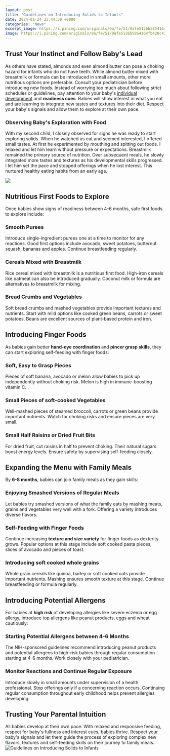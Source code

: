 ```yaml
---
layout: post
title: "Guidelines on Introducing Solids to Infants"
date: 2024-01-24 23:44:30 +0000
categories: "News"
excerpt_image: https://i.pinimg.com/originals/9a/fe/51/9afe5126b5854164fb420c43af1b9196.jpg
image: https://i.pinimg.com/originals/9a/fe/51/9afe5126b5854164fb420c43af1b9196.jpg
---
```


## Trust Your Instinct and Follow Baby's Lead
As others have stated, almonds and even almond butter can pose a choking hazard for infants who do not have teeth. While almond butter mixed with breastmilk or formula can be introduced in small amounts, other more nutritious options are preferable. Consult your pediatrician before introducing new foods. 
Instead of worrying too much about following strict schedules or guidelines, pay attention to your baby's [individual development](https://store.fi.io.vn/chihuahuas-christmas-lights-funny-xmas-dog-lover-104-chihuahua-dog) and **readiness cues**. Babies will show interest in what you eat and are learning to integrate new tastes and textures into their diet. Respect your baby's signals and allow them to explore at their own pace.
### Observing Baby's Exploration with Food
With my second child, I closely observed for signs he was ready to start exploring solids. When he watched us eat and seemed interested, I offered small tastes. At first he experimented by mouthing and spitting out foods. I relaxed and let him learn without pressure or expectations. Breastmilk remained the primary source of nutrition. 
Over subsequent meals, he slowly integrated more tastes and textures as his developmental skills progressed. I let him set the pace and stopped offerings when he lost interest. This nurtured healthy eating habits from an early age.

![](https://www.drbrownsbaby.com/wp-content/uploads/2020/04/Feeding_Stages_Guide_Stage1_FINAL.jpg)
## Nutritious First Foods to Explore
Once babies show signs of readiness between 4-6 months, safe first foods to explore include:
### Smooth Purees 
Introduce single-ingredient purees one at a time to monitor for any reactions. Good first options include avocado, sweet potatoes, butternut squash, bananas and apples. Continue breastfeeding regularly.
### Cereals Mixed with Breastmilk
Rice cereal mixed with breastmilk is a nutritious first food. High-iron cereals like oatmeal can also be introduced gradually. Coconut milk or formula are alternatives to breastmilk for mixing.
### Bread Crumbs and Vegetables
Soft bread crumbs and mashed vegetables provide important textures and nutrients. Start with mild options like cooked green beans, carrots or sweet potatoes. Beans are excellent sources of plant-based protein and iron.
## Introducing Finger Foods 
As babies gain better **hand-eye coordination** and **pincer grasp skills**, they can start exploring self-feeding with finger foods:
### Soft, Easy to Grasp Pieces
Pieces of soft banana, avocado or melon allow babies to pick up independently without choking risk. Melon is high in immune-boosting vitamin C. 
### Small Pieces of soft-cooked Vegetables
Well-mashed pieces of steamed broccoli, carrots or green beans provide important nutrients. Watch for choking risks and ensure pieces are very small. 
### Small Half Raisins or Dried Fruit Bits 
For dried fruit, cut raisins in half to prevent choking. Their natural sugars boost energy levels. Ensure safety by supervising self-feeding closely.
## Expanding the Menu with Family Meals
By **6-8 months**, babies can join family meals as they gain skills:  
### Enjoying Smashed Versions of Regular Meals
Let babies try smashed versions of what the family eats by mashing meats, grains and vegetables very well with a fork. Offering a variety introduces diverse flavors.
### Self-Feeding with Finger Foods
Continue increasing **texture and size variety** for finger foods as dexterity grows. Popular options at this stage include soft cooked pasta pieces, slices of avocado and pieces of toast. 
### Introducing soft cooked whole grains
Whole grain cereals like quinoa, barley or soft cooked oats provide important nutrients. Mashing ensures smooth texture at this stage. Continue breastfeeding or formula regularly.
## Introducing Potential Allergens
For babies at **high risk** of developing allergies like severe eczema or egg allergy, introduce top allergens like peanut products, eggs and wheat cautiously:  
### Starting Potential Allergens between 4-6 Months 
The NIH-sponsored guidelines recommend introducing peanut products and potential allergens to high-risk babies through regular consumption starting at 4-6 months. Work closely with your pediatrician.
### Monitor Reactions and Continue Regular Exposure
Introduce slowly in small amounts under supervision of a health professional. Stop offerings only if a concerning reaction occurs. Continuing regular consumption throughout early childhood helps prevent allergies developing.
## Trusting Your Parental Intuition
All babies develop at their own pace. With relaxed and responsive feeding, respect for baby's fullness and interest cues, babies thrive. Respect your baby's signals and let them guide the process of exploring complex new flavors, textures and self-feeding skills on their journey to family meals.
![Guidelines on Introducing Solids to Infants](https://i.pinimg.com/originals/9a/fe/51/9afe5126b5854164fb420c43af1b9196.jpg)